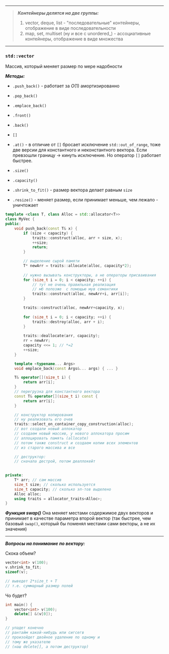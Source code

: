 ___

> ***Контейнеры делятся на две группы:***
> 
> 1) vector, deque, list - "последовательные" контейнеры, отображение в виде последовательности
> 2) map, set, multiset (ну и все с unordered_) - ассоциативные контейнеры, отображение в виде множества

---
### `std::vector`

Массив, который меняет размер по мере надобности

***Методы:***
- `.push_back()` - работает за $O(1)$ амортизированно
- `.pop_back()` 
- `.emplace_back()`
- `.front()`
- `.back()`

- `[]`
- `.at()` -  в отличие от `[]` бросает исключение `std::out_of_range`, тоже две версии для константного и неконстантного вектора. Если превзошли границу -> кинуть исключение. Но оператор `[]` работает быстрее.

- `.size()`
- `.capacity()`
- `.shrink_to_fit()` - размер вектора делает равным `size`
- `.resize()` - меняет размер, если принимает меньше, чем лежало - уничтожает

```cpp
template <class T, class Alloc = std::allocator<T>>
class MyVec {
public:
	void push_back(const T& x) {
		if (size < capacity) {
			traits::construct(alloc, arr + size, x);
			++size;
			return;
		}

		// выделение сырой памяти
		T* newArr = traits::allocate(alloc, capacity*2);
		
		// нужно вызывать конструкторы, а не операторы присваивания
		for (size_t i = 0; i < capacity; ++i) {
			// тут не очень правильная реализация
			// мб попозже  с помощью мув семантики
			traits::construct(alloc, newArr+i, arr[i]);
		}

		traits::construct(alloc, newArr+capacity, x);
		
		for (size_t i = 0; i < capacity; ++i) {
			traits::destroy(alloc, arr + i);
		}
		
		traits::deallocate(arr, capacity);		
		rr = newArr;
		capacity <<= 1; // *=2
		++size;
	}

	template <typename... Args>
	void emplace_back(const Args&... args) { ... }

	T& operator[](size_t i) {
		return arr[i];
	}
	// перегрузка для константного вектора
	const T& operator[](size_t i) const {
		return arr[i];
	}

	// конструктор копирования
	// ну реализовать его очев
	traits::select_on_container_copy_construction(alloc);
	// вот создали новый аллокатор
	// создаем новый массив, у нового аллокатора просим
	// аллоцировать память (allocate)
	// потом также construct и создаем копии всех элементов
	// из старого массива и все

	// деструктор:
	// сначала дестрой, потом деаллокейт
	

private:
	T* arr; // сам массив
	size_t size; // сколько используется
	size_t capacity; // сколько эл-тов выделено
	Alloc alloc;
	using traits = allocator_traits<Alloc>;
}
```

***Функция swap()***
Она меняет местами содержимое двух векторов и принимает в качестве параметра второй вектор (так быстрее, чем базовый `swap()`, который бы поменял местами сами векторы, а не их значения)


---

***Вопросы на понимание по вектору:***

Скока объем?

```cpp
vector<int> v(100);
v.shrink_to_fit;
sizeof(v);

// выведет 2*size_t + T
// т.е. суммарный размер полей
```

Чо будет?

```cpp
int main() {
	vector<int> v(100);
	delete[] &(v[0]);
}

// упадет конечно
// рантайм какой-нибудь или сигсегв
// произойдет двойное удаление по одному и 
// тому же указателю 
// (наш delete[], а потом деструктор)
```
